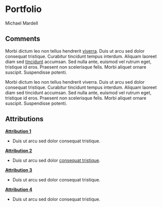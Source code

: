 # Portfolio
Michael Mardell

## Comments
Morbi dictum leo non tellus hendrerit [viverra](www.example.com). Duis ut arcu sed dolor consequat tristique. Curabitur tincidunt tempus interdum. Aliquam laoreet diam sed [tincidunt](www.example.com) accumsan. Sed nulla ante, euismod vel rutrum eget, tristique id eros. Praesent non scelerisque felis. Morbi aliquet ornare suscipit. Suspendisse potenti.

Morbi dictum leo non tellus hendrerit viverra. Duis ut arcu sed dolor consequat tristique. Curabitur tincidunt tempus interdum. Aliquam laoreet diam sed tincidunt accumsan. Sed nulla ante, euismod vel rutrum eget, tristique id eros. Praesent non scelerisque felis. Morbi aliquet ornare suscipit. Suspendisse potenti. 

## Attributions
[**Attribution 1**](www.example.com)
- Duis ut arcu sed dolor consequat tristique.

[**Attribution 2**](www.example.com)
- Duis ut arcu sed dolor [consequat tristique](www.example.com).

[**Attribution 3**](www.example.com)
- Duis ut arcu sed dolor consequat tristique.

[**Attribution 4**](www.example.com)
- Duis ut arcu sed dolor consequat tristique.
